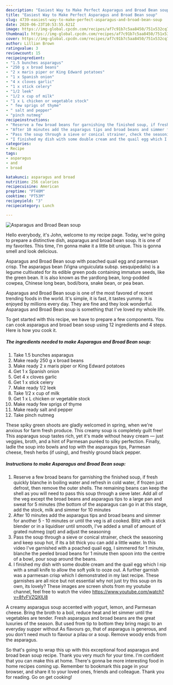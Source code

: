 ```yaml
---
description: "Easiest Way to Make Perfect Asparagus and Broad Bean soup"
title: "Easiest Way to Make Perfect Asparagus and Broad Bean soup"
slug: 4739-easiest-way-to-make-perfect-asparagus-and-broad-bean-soup
date: 2020-06-23T10:53:55.621Z
image: https://img-global.cpcdn.com/recipes/af7c91b7c5aa8450/751x532cq70/asparagus-and-broad-bean-soup-recipe-main-photo.jpg
thumbnail: https://img-global.cpcdn.com/recipes/af7c91b7c5aa8450/751x532cq70/asparagus-and-broad-bean-soup-recipe-main-photo.jpg
cover: https://img-global.cpcdn.com/recipes/af7c91b7c5aa8450/751x532cq70/asparagus-and-broad-bean-soup-recipe-main-photo.jpg
author: Lillian Brown
ratingvalue: 3
reviewcount: 15
recipeingredient:
- "1.5 bunches asparagus"
- "250 g x broad beans"
- "2 x maris piper or King Edward potatoes"
- "1 x Spanish onion"
- "4 x cloves garlic"
- "1 x stick celery"
- "1/2 leek"
- "1/2 x cup of milk"
- "1 x L chicken or vegetable stock"
- " few sprigs of thyme"
- " salt and pepper"
- "pinch nutmeg"
recipeinstructions:
- "Reserve a few broad beans for garnishing the finished soup, if fresh quickly blanche in boiling water and refresh in cold water, if frozen just defrost, then remove the outer shells. The remaining beans can keep the shell as you will need to pass this soup through a sieve later. Add all of the veg except the broad beans and asparagus tips to a large pan and sweat for 5 minutes (the bottom of the asparagus can go in at this stage, add the stock, milk and simmer for 10 minutes"
- "After 10 minutes add the asparagus tips and broad beans and simmer for another 5 - 10 minutes or until the veg is all cooked. Blitz with a stick blender or in a liquidiser until smooth, I&#39;ve added a small of amount of grated nutmeg (opt) and adjust the seasoning"
- "Pass the soup through a sieve or conical strainer, check the seasoning and keep soup hot, if its a bit thick you can add a little water. In this video I&#39;ve garnished with a poached quail egg, I simmered for 1 minute, blanche the peeled broad beans for 1 minute then spoon into the centre of a bowl, pour soup around the beans."
- "I finished my dish with some double cream and the quail egg which I nip with a small knife to allow the soft yolk to ooze out. A further garnish was a parmesan crisp which I demonstrated in my last recipe. These garnishes are all nice but not essential why not just try this soup on its own, its lovely? These images are screen shots from my youtube channel, feel free to watch the video https://www.youtube.com/watch?v=8fvFVZQXlU8"
categories:
- Recipe
tags:
- asparagus
- and
- broad

katakunci: asparagus and broad 
nutrition: 256 calories
recipecuisine: American
preptime: "PT40M"
cooktime: "PT53M"
recipeyield: "3"
recipecategory: Lunch

---
```



![Asparagus and Broad Bean soup](https://img-global.cpcdn.com/recipes/af7c91b7c5aa8450/751x532cq70/asparagus-and-broad-bean-soup-recipe-main-photo.jpg)

Hello everybody, it's John, welcome to my recipe page. Today, we're going to prepare a distinctive dish, asparagus and broad bean soup. It is one of my favorites. This time, I'm gonna make it a little bit unique. This is gonna smell and look delicious.

Asparagus and Broad Bean soup with poached quail egg and parmesan crisp. The asparagus bean (Vigna unguiculata subsp. sesquipedalis) is a legume cultivated for its edible green pods containing immature seeds, like the green bean. It is also known as the yardlong bean, long-podded cowpea, Chinese long bean, bodi/bora, snake bean, or pea bean.

Asparagus and Broad Bean soup is one of the most favored of recent trending foods in the world. It's simple, it is fast, it tastes yummy. It is enjoyed by millions every day. They are fine and they look wonderful. Asparagus and Broad Bean soup is something that I've loved my whole life.


To get started with this recipe, we have to prepare a few components. You can cook asparagus and broad bean soup using 12 ingredients and 4 steps. Here is how you cook it.

<!--inarticleads1-->

##### The ingredients needed to make Asparagus and Broad Bean soup:

1. Take 1.5 bunches asparagus
1. Make ready 250 g x broad beans
1. Make ready 2 x maris piper or King Edward potatoes
1. Get 1 x Spanish onion
1. Get 4 x cloves garlic
1. Get 1 x stick celery
1. Make ready 1/2 leek
1. Take 1/2 x cup of milk
1. Get 1 x L chicken or vegetable stock
1. Make ready  few sprigs of thyme
1. Make ready  salt and pepper
1. Take pinch nutmeg


These spiky green shoots are gladly welcomed in spring, when we&#39;re anxious for farm fresh produce. This creamy soup is completely guilt free! This asparagus soup tastes rich, yet it&#39;s made without heavy cream — just veggies, broth, and a hint of Parmesan puréed to silky perfection. Finally, ladle the soup into bowls and top with the asparagus tips, Parmesan cheese, fresh herbs (if using), and freshly ground black pepper. 

<!--inarticleads2-->

##### Instructions to make Asparagus and Broad Bean soup:

1. Reserve a few broad beans for garnishing the finished soup, if fresh quickly blanche in boiling water and refresh in cold water, if frozen just defrost, then remove the outer shells. The remaining beans can keep the shell as you will need to pass this soup through a sieve later. Add all of the veg except the broad beans and asparagus tips to a large pan and sweat for 5 minutes (the bottom of the asparagus can go in at this stage, add the stock, milk and simmer for 10 minutes
1. After 10 minutes add the asparagus tips and broad beans and simmer for another 5 - 10 minutes or until the veg is all cooked. Blitz with a stick blender or in a liquidiser until smooth, I&#39;ve added a small of amount of grated nutmeg (opt) and adjust the seasoning
1. Pass the soup through a sieve or conical strainer, check the seasoning and keep soup hot, if its a bit thick you can add a little water. In this video I&#39;ve garnished with a poached quail egg, I simmered for 1 minute, blanche the peeled broad beans for 1 minute then spoon into the centre of a bowl, pour soup around the beans.
1. I finished my dish with some double cream and the quail egg which I nip with a small knife to allow the soft yolk to ooze out. A further garnish was a parmesan crisp which I demonstrated in my last recipe. These garnishes are all nice but not essential why not just try this soup on its own, its lovely? These images are screen shots from my youtube channel, feel free to watch the video https://www.youtube.com/watch?v=8fvFVZQXlU8


A creamy asparagus soup accented with yogurt, lemon, and Parmesan cheese. Bring the broth to a boil, reduce heat and let simmer until the vegetables are tender. Fresh asparagus and broad beans are the great luxuries of the season. But used from tip to bottom they bring magic to an everyday supper without As flavours go, that of asparagus is generous, and you don&#39;t need much to flavour a pilau or a soup. Remove woody ends from the asparagus. 

So that's going to wrap this up with this exceptional food asparagus and broad bean soup recipe. Thank you very much for your time. I'm confident that you can make this at home. There's gonna be more interesting food in home recipes coming up. Remember to bookmark this page in your browser, and share it to your loved ones, friends and colleague. Thank you for reading. Go on get cooking!
